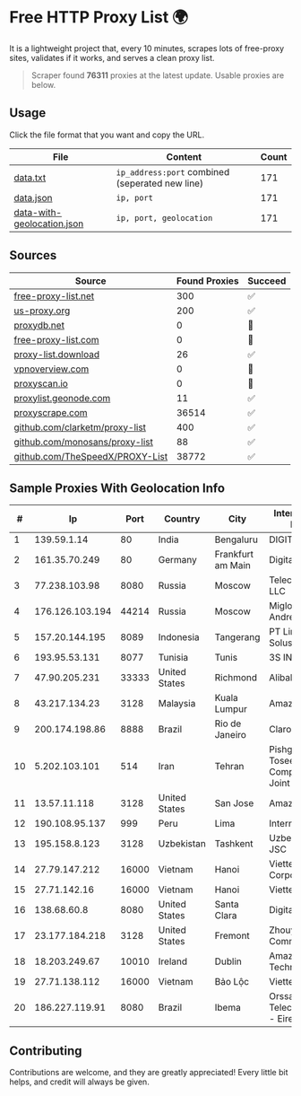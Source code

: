 
# Free HTTP Proxy List 🌍

It is a lightweight project that, every 10 minutes, scrapes lots of free-proxy sites, validates if it works, and serves a clean proxy list.


> Scraper found **76311** proxies at the latest update. Usable proxies are below.

## Usage

Click the file format that you want and copy the URL.


|File|Content|Count|
|----|-------|-----|
|[data.txt](https://raw.githubusercontent.com/themiralay/Proxy-List-World/master/data.txt)|`ip_address:port` combined (seperated new line)|171|
|[data.json](https://raw.githubusercontent.com/themiralay/Proxy-List-World/master/data.json)|`ip, port`|171|
|[data-with-geolocation.json](https://raw.githubusercontent.com/themiralay/Proxy-List-World/master/data-with-geolocation.json)|`ip, port, geolocation`|171|

## Sources

|Source|Found Proxies|Succeed|
|------|-------------|-------|
|[free-proxy-list.net](https://free-proxy-list.net)|300|✅|
|[us-proxy.org](https://www.us-proxy.org)|200|✅|
|[proxydb.net](http://proxydb.net)|0|🚫|
|[free-proxy-list.com](https://free-proxy-list.com/?page=&port=&type%5B%5D=http&type%5B%5D=https&up_time=0&search=Search)|0|🚫|
|[proxy-list.download](https://www.proxy-list.download/HTTP)|26|✅|
|[vpnoverview.com](https://vpnoverview.com/privacy/anonymous-browsing/free-proxy-servers)|0|🚫|
|[proxyscan.io](https://www.proxyscan.io)|0|🚫|
|[proxylist.geonode.com](https://proxylist.geonode.com/api/proxy-list?limit=300&page=1&sort_by=lastChecked&sort_type=desc&protocols=http,https)|11|✅|
|[proxyscrape.com](https://api.proxyscrape.com/v2/?request=displayproxies&protocol=http&timeout=10000&country=all&ssl=all&anonymity=all)|36514|✅|
|[github.com/clarketm/proxy-list](https://raw.githubusercontent.com/clarketm/proxy-list/master/proxy-list-raw.txt)|400|✅|
|[github.com/monosans/proxy-list](https://raw.githubusercontent.com/monosans/proxy-list/main/proxies/http.txt)|88|✅|
|[github.com/TheSpeedX/PROXY-List](https://raw.githubusercontent.com/TheSpeedX/PROXY-List/master/http.txt)|38772|✅|


## Sample Proxies With Geolocation Info

|#|Ip|Port|Country|City|Internet Service Provider|
|-|--|----|-------|----|-------------------------|
|1|139.59.1.14|80|India|Bengaluru|DIGITALOCEAN|
|2|161.35.70.249|80|Germany|Frankfurt am Main|DigitalOcean, LLC|
|3|77.238.103.98|8080|Russia|Moscow|Telecom-Birzha, LLC|
|4|176.126.103.194|44214|Russia|Moscow|Miglovets Egor Andreevich|
|5|157.20.144.195|8089|Indonesia|Tangerang|PT Lintas Network Solusi|
|6|193.95.53.131|8077|Tunisia|Tunis|3S INF|
|7|47.90.205.231|33333|United States|Richmond|Alibaba.com LLC|
|8|43.217.134.23|3128|Malaysia|Kuala Lumpur|Amazon.com, Inc.|
|9|200.174.198.86|8888|Brazil|Rio de Janeiro|Claro S.A|
|10|5.202.103.101|514|Iran|Tehran|Pishgaman Toseeh Ertebatat Company (Private Joint Stock)|
|11|13.57.11.118|3128|United States|San Jose|Amazon.com, Inc.|
|12|190.108.95.137|999|Peru|Lima|Internexa Peru S.A|
|13|195.158.8.123|3128|Uzbekistan|Tashkent|Uzbektelecom JSC|
|14|27.79.147.212|16000|Vietnam|Hanoi|Viettel Corporation|
|15|27.71.142.16|16000|Vietnam|Hanoi|Viettel Group|
|16|138.68.60.8|8080|United States|Santa Clara|DigitalOcean, LLC|
|17|23.177.184.218|3128|United States|Fremont|ZhouyiSat Communications|
|18|18.203.249.67|10010|Ireland|Dublin|Amazon Technologies Inc.|
|19|27.71.138.112|16000|Vietnam|Bảo Lộc|Viettel Group|
|20|186.227.119.91|8080|Brazil|Ibema|Orssatto Telecom Telecomunicacoes - Eireli|



## Contributing

Contributions are welcome, and they are greatly appreciated! Every
little bit helps, and credit will always be given.

